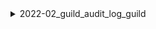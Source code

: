<details>
<summary>2022-02_guild_audit_log_guild</summary>

## Filter: Guild member count range
```css
None: 0 - 10000
```

</details>
